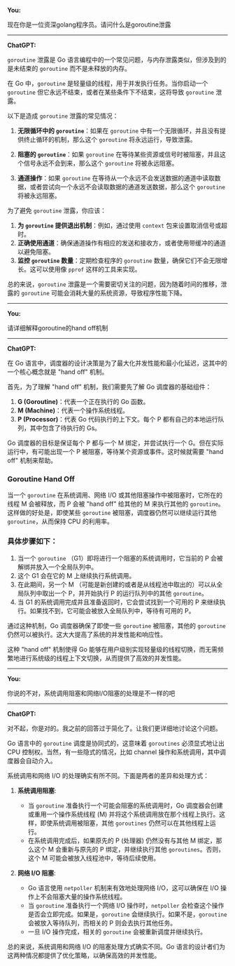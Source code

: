 **You:**

现在你是一位资深golang程序员。请问什么是goroutine泄露

* * *

**ChatGPT:**

`goroutine` 泄露是 Go 语言编程中的一个常见问题，与内存泄露类似，但涉及到的是未结束的 `goroutine` 而不是未释放的内存。

在 Go 中，`goroutine` 是轻量级的线程，用于并发执行任务。当你启动一个 `goroutine` 但它永远不结束，或者在某些条件下不结束，这将导致 `goroutine` 泄露。

以下是造成 `goroutine` 泄露的常见情况：

1. **无限循环中的 `goroutine`**：如果在 `goroutine` 中有一个无限循环，并且没有提供终止循环的机制，那么这个 `goroutine` 将永远运行，导致泄露。
    
2. **阻塞的 `goroutine`**：如果 `goroutine` 在等待某些资源或信号时被阻塞，并且这个信号永远不会到来，那么这个 `goroutine` 将被永远阻塞。
    
3. **通道操作**：如果 `goroutine` 在等待从一个永远不会发送数据的通道中读取数据，或者尝试向一个永远不会读取数据的通道发送数据，那么这个 `goroutine` 将被永远阻塞。
    

为了避免 `goroutine` 泄露，你应该：

1. **为 `goroutine` 提供退出机制**：例如，通过使用 `context` 包来设置取消信号或超时。
2. **正确使用通道**：确保通道操作有相应的发送和接收方，或者使用带缓冲的通道以避免阻塞。
3. **监控 `goroutine` 数量**：定期检查程序的 `goroutine` 数量，确保它们不会无限增长。这可以使用像 `pprof` 这样的工具来实现。

总的来说，`goroutine` 泄露是一个需要密切关注的问题，因为随着时间的推移，泄露的 `goroutine` 可能会消耗大量的系统资源，导致程序性能下降。

* * *

**You:**

请详细解释goroutine的hand off机制

* * *

**ChatGPT:**

在 Go 语言中，调度器的设计决策是为了最大化并发性能和最小化延迟，这其中的一个核心概念就是 "hand off" 机制。

首先，为了理解 "hand off" 机制，我们需要先了解 Go 调度器的基础组件：

1. **G (Goroutine)**：代表一个正在执行的 Go 函数。
2. **M (Machine)**：代表一个操作系统线程。
3. **P (Processor)**：代表 Go 代码执行的上下文。每个 P 都有自己的本地运行队列，其中包含了待执行的 Gs。

Go 调度器的目标是保证每个 P 都与一个 M 绑定，并尝试执行一个 G。但在实际运行中，有可能出现一个 P 被阻塞，等待某个资源或事件。这时候就需要 "hand off" 机制来帮助。

### Goroutine Hand Off

当一个 `goroutine` 在系统调用、网络 I/O 或其他阻塞操作中被阻塞时，它所在的线程 M 会被释放，而 P 会被 "hand off" 给其他的 M 来执行其他的 `goroutine`。这样做的好处是，即使某些 `goroutine` 被阻塞，调度器仍然可以继续运行其他 `goroutine`，从而保持 CPU 的利用率。

### 具体步骤如下：

1. 当一个 `goroutine` （G1）即将进行一个阻塞的系统调用时，它当前的 P 会被解绑并放入一个全局队列中。
2. 这个 G1 会在它的 M 上继续执行系统调用。
3. 在此期间，另一个 M （可能是新创建的或者是从线程池中取出的）可以从全局队列中取出一个 P，并开始执行 P 的运行队列中的其他 `goroutine`。
4. 当 G1 的系统调用完成并且准备返回时，它会尝试找到一个可用的 P 来继续执行。如果找不到，它可能会被放入全局队列中，等待有可用的 P。

通过这种机制，Go 调度器确保了即使一些 `goroutine` 被阻塞，其他的 `goroutine` 仍然可以被执行。这大大提高了系统的并发性能和响应性。

这种 "hand off" 机制使得 Go 能够在用户级别实现轻量级的线程切换，而无需频繁地进行系统级的线程上下文切换，从而提供了高效的并发性能。

* * *

**You:**

你说的不对，系统调用阻塞和网络I/O阻塞的处理是不一样的吧

* * *

**ChatGPT:**

对不起，你是对的。我之前的回答过于简化了。让我们更详细地讨论这个问题。

Go 语言中的 `goroutine` 调度是协同式的，这意味着 `goroutines` 必须显式地让出 CPU 控制权。当然，有一些隐式的情况，比如 channel 操作和系统调用，其中调度器会自动介入。

系统调用和网络 I/O 的处理确实有所不同。下面是两者的差异和处理方式：

1. **系统调用阻塞**:
    
    * 当 `goroutine` 准备执行一个可能会阻塞的系统调用时，Go 调度器会创建或重用一个操作系统线程 (M) 并将这个系统调用放在那个线程上执行。这样，即使系统调用被阻塞，其他 `goroutines` 仍然可以在其他线程上运行。
    * 在系统调用完成后，如果原先的 P (处理器) 仍然没有与其他 M 绑定，那么这个 M 会重新与原先的 P 绑定，并继续执行其他 `goroutines`。否则，这个 M 可能会被放入线程池中，等待后续使用。
2. **网络 I/O 阻塞**:
    
    * Go 语言使用 `netpoller` 机制来有效地处理网络 I/O，这可以确保在 I/O 操作上不会阻塞大量的操作系统线程。
    * 当 `goroutine` 准备执行一个网络 I/O 操作时，`netpoller` 会检查这个操作是否会立即完成。如果是，`goroutine` 会继续执行。如果不是，`goroutine` 会被放入等待队列，而相关的 P 则会去执行其他任务。
    * 一旦 I/O 操作完成，相关的 `goroutine` 会被重新调度并继续执行。

总的来说，系统调用和网络 I/O 的阻塞处理方式确实不同。Go 语言的设计者们为这两种情况都提供了优化策略，以确保高效的并发性能。